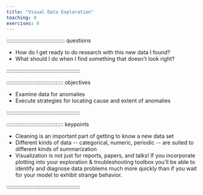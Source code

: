 ```yaml
---
title: "Visual Data Exploration"
teaching: 0
exercises: 0
---
```


:::::::::::::::::::::::::::::::::::::: questions

- How do I get ready to do research with this new data I found?
- What should I do when I find something that doesn't look right?

::::::::::::::::::::::::::::::::::::::::::::::::

::::::::::::::::::::::::::::::::::::: objectives

- Examine data for anomalies
- Execute strategies for locating cause and extent of anomalies

::::::::::::::::::::::::::::::::::::::::::::::::


::::::::::::::::::::::::::::::::::::: keypoints

- Cleaning is an important part of getting to know a new data set
- Different kinds of data -- categorical, numeric, periodic -- are suited to different kinds of summarization
- Visualization is not just for reports, papers, and talks! If you incorporate plotting into your exploration & troubleshooting toolbox you'll be able to identify and diagnose data problems much more quickly than if you wait for your model to exhibit strange behavior.

::::::::::::::::::::::::::::::::::::::::::::::::

